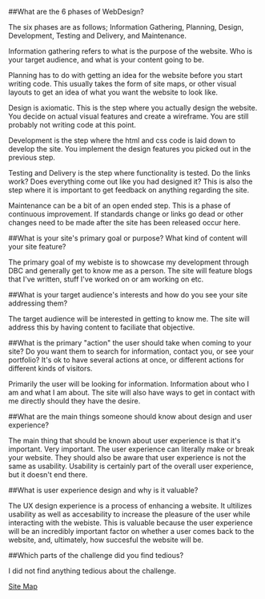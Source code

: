 ##What are the 6 phases of WebDesign?

The six phases are as follows; Information Gathering, Planning, Design, Development, 
Testing and Delivery, and Maintenance. 

Information gathering refers to what is the purpose of the website. Who is your target 
audience, and what is your content going to be. 

Planning has to do with getting an idea for the website before you start writing 
code. This usually takes the form of site maps, or other visual layouts to get 
an idea of what you want the website to look like. 

Design is axiomatic. This is the step where you actually design the website. You 
decide on actual visual features and create a wireframe. You are still probably not
writing code at this point. 

Development is the step where the html and css code is laid down to develop the
site. You implement the design features you picked out in the previous step.

Testing and Delivery is the step where functionality is tested. Do the links work?
Does everything come out like you had designed it? This is also the step where it
is important to get feedback on anything regarding the site. 

Maintenance can be a bit of an open ended step. This is a phase of continuous improvement.
If standards change or links go dead or other changes need to be made after the 
site has been released occur here. 

##What is your site's primary goal or purpose? What kind of content will your site feature?

The primary goal of my webiste is to showcase my development through DBC and generally
get to know me as a person. The site will feature blogs that I've written, stuff I've
worked on or am working on etc.

##What is your target audience's interests and how do you see your site addressing them?

The target audience will be interested in getting to know me. The site will address
this by having content to faciliate that objective. 

##What is the primary "action" the user should take when coming to your site? Do you want them to search for information, contact you, or see your portfolio? It's ok to have several actions at once, or different actions for different kinds of visitors.

Primarily the user will be looking for information. Information about who I am and
what I am about. The site will also have ways to get in contact with me directly
should they have the desire. 

##What are the main things someone should know about design and user experience?

The main thing that should be known about user experience is that it's important.
Very important. The user experience can literally make or break your website. They
should also be aware that user experience is not the same as usability. Usability
is certainly part of the overall user experience, but it doesn't end there. 

##What is user experience design and why is it valuable? 

The UX design experience is a process of enhancing a website. It ultilizes usability
as well as accesability to increase the pleasure of the user while interacting with 
the webiste. This is valuable because the user experience will be an incredibly important
factor on whether a user comes back to the website, and, ultimately, how succesful the
website will be. 

##Which parts of the challenge did you find tedious?

I did not find anything tedious about the challenge.




[Site Map](site-map.png)